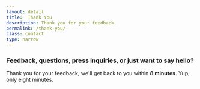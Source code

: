 ```yaml
---
layout: detail
title:  Thank You
description: Thank you for your feedback.
permalink: /thank-you/
class: contact
type: narrow
---
```


### Feedback, questions, press inquiries, or just want to say hello?

Thank you for your feedback, we'll get back to you within <strong>8 minutes</strong>.
  Yup, only eight minutes.
